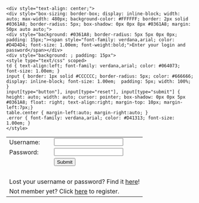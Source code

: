 	<div style="text-align: center;">
	<div style="box-sizing: border-box; display: inline-block; width: auto; max-width: 480px; background-color: #FFFFFF; border: 2px solid #0361A8; border-radius: 5px; box-shadow: 0px 0px 8px #0361A8; margin: 50px auto auto;">
	<div style="background: #0361A8; border-radius: 5px 5px 0px 0px; padding: 15px;"><span style="font-family: verdana,arial; color: #D4D4D4; font-size: 1.00em; font-weight:bold;">Enter your login and password</span></div>
	<div style="background: ; padding: 15px">
	<style type="text/css" scoped>
	td { text-align:left; font-family: verdana,arial; color: #064073; font-size: 1.00em; }
	input { border: 1px solid #CCCCCC; border-radius: 5px; color: #666666; display: inline-block; font-size: 1.00em;  padding: 5px; width: 100%; }
	input[type="button"], input[type="reset"], input[type="submit"] { height: auto; width: auto; cursor: pointer; box-shadow: 0px 0px 5px #0361A8; float: right; text-align:right; margin-top: 10px; margin-left:7px;}
	table.center { margin-left:auto; margin-right:auto; }
	.error { font-family: verdana,arial; color: #D41313; font-size: 1.00em; }
	</style>
<form method="post" action="https://www.authpro.com/auth/deluxe/" name="aform" target="_top">
<input type="hidden" name="action" value="login">
<input type="hidden" name="hide" value="">
<table class='center'>
<tr><td>Username:</td><td><input type="text" name="login"></td></tr>
<tr><td>Password:</td><td><input type="password" name="password"></td></tr>
<tr><td>&nbsp;</td><td><input type="submit" value="Submit"></td></tr>
<tr><td colspan=2>&nbsp;</td></tr>
<tr><td colspan=2>Lost your username or password? Find it <a href="https://www.authpro.com/auth/deluxe/?action=lost">here</a>!</td></tr>
<tr><td colspan=2>Not member yet? Click <a href="registration">here</a> to register.</td></tr>
</table>
</form>
</div></div></div>
